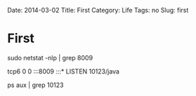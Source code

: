 Date: 2014-03-02
Title: First
Category: Life
Tags: no
Slug: first

# First



sudo netstat -nlp | grep 8009

tcp6       0      0 :::8009                 :::*                    LISTEN      10123/java   

ps aux | grep 10123
